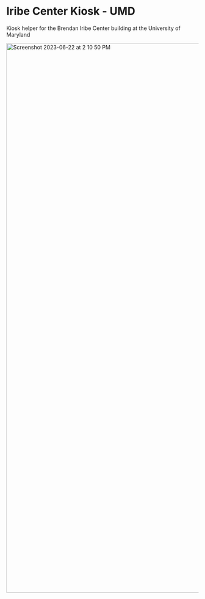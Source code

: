 # Iribe Center Kiosk - UMD

Kiosk helper for the Brendan Iribe Center building at the University of Maryland

<img width="1440" alt="Screenshot 2023-06-22 at 2 10 50 PM" src="https://github.com/Julierv/Kiosk/assets/46978616/1d579bc1-f7cf-4032-983a-a3431185d636">
